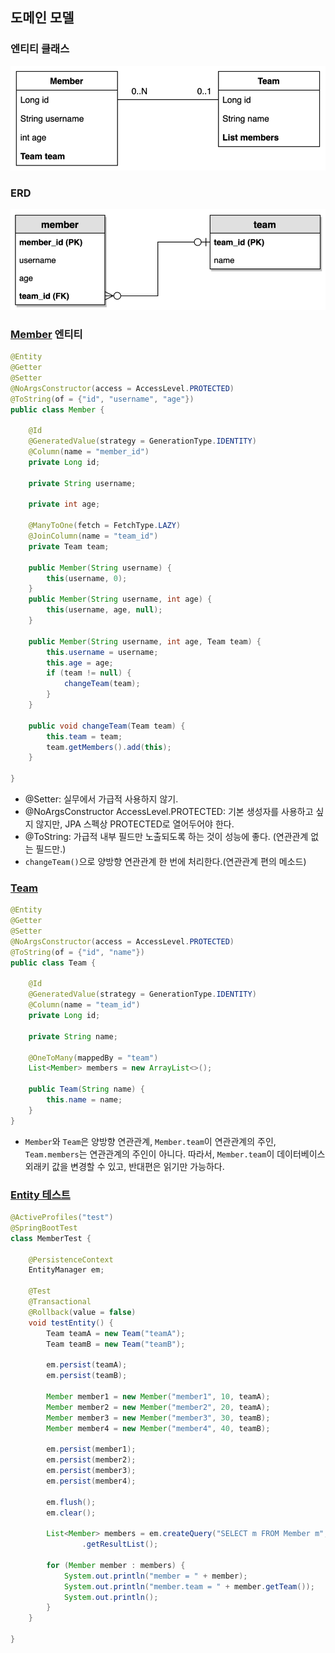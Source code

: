 ## 도메인 모델
### 엔티티 클래스
![엔티티 클래스.png](imgs%2F%EC%97%94%ED%8B%B0%ED%8B%B0%20%ED%81%B4%EB%9E%98%EC%8A%A4.png)

### ERD
![ERD.png](imgs%2FERD.png)

### [Member](..%2Fsrc%2Fmain%2Fjava%2Fddangme%2Fspringdatajpa%2Fentity%2FMember.java) 엔티티
```java
@Entity
@Getter
@Setter
@NoArgsConstructor(access = AccessLevel.PROTECTED)
@ToString(of = {"id", "username", "age"})
public class Member {

    @Id
    @GeneratedValue(strategy = GenerationType.IDENTITY)
    @Column(name = "member_id")
    private Long id;

    private String username;

    private int age;

    @ManyToOne(fetch = FetchType.LAZY)
    @JoinColumn(name = "team_id")
    private Team team;

    public Member(String username) {
        this(username, 0);
    }
    public Member(String username, int age) {
        this(username, age, null);
    }

    public Member(String username, int age, Team team) {
        this.username = username;
        this.age = age;
        if (team != null) {
            changeTeam(team);
        }
    }

    public void changeTeam(Team team) {
        this.team = team;
        team.getMembers().add(this);
    }

}
```
- @Setter: 실무에서 가급적 사용하지 않기.
- @NoArgsConstructor AccessLevel.PROTECTED: 기본 생성자를 사용하고 싶지 않지만, JPA 스펙상 PROTECTED로 열어두어야 한다.
- @ToString: 가급적 내부 필드만 노출되도록 하는 것이 성능에 좋다. (연관관계 없는 필드만.)
- `changeTeam()`으로 양방향 연관관계 한 번에 처리한다.(연관관계 편의 메소드)
### [Team](..%2Fsrc%2Fmain%2Fjava%2Fddangme%2Fspringdatajpa%2Fentity%2FTeam.java)
```java
@Entity
@Getter
@Setter
@NoArgsConstructor(access = AccessLevel.PROTECTED)
@ToString(of = {"id", "name"})
public class Team {

    @Id
    @GeneratedValue(strategy = GenerationType.IDENTITY)
    @Column(name = "team_id")
    private Long id;

    private String name;

    @OneToMany(mappedBy = "team")
    List<Member> members = new ArrayList<>();

    public Team(String name) {
        this.name = name;
    }
}
```
- `Member`와 `Team`은 양방향 연관관계, `Member.team`이 연관관계의 주인, `Team.members`는 연관관계의 주인이 아니다.
따라서, `Member.team`이 데이터베이스 외래키 값을 변경할 수 있고, 반대편은 읽기만 가능하다.

### [Entity 테스트](..%2Fsrc%2Ftest%2Fjava%2Fddangme%2Fspringdatajpa%2Fentity%2FMemberTest.java)
```java
@ActiveProfiles("test")
@SpringBootTest
class MemberTest {
    
    @PersistenceContext
    EntityManager em;
    
    @Test
    @Transactional
    @Rollback(value = false)
    void testEntity() {
        Team teamA = new Team("teamA");
        Team teamB = new Team("teamB");
        
        em.persist(teamA);
        em.persist(teamB);

        Member member1 = new Member("member1", 10, teamA);
        Member member2 = new Member("member2", 20, teamA);
        Member member3 = new Member("member3", 30, teamB);
        Member member4 = new Member("member4", 40, teamB);
        
        em.persist(member1);
        em.persist(member2);
        em.persist(member3);
        em.persist(member4);
        
        em.flush();
        em.clear();

        List<Member> members = em.createQuery("SELECT m FROM Member m", Member.class)
                .getResultList();

        for (Member member : members) {
            System.out.println("member = " + member);
            System.out.println("member.team = " + member.getTeam());
            System.out.println();
        }
    }

}
```

